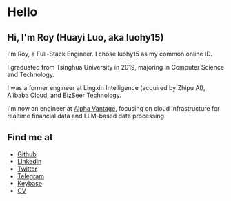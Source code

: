 # Hello

## Hi, I'm Roy (Huayi Luo, aka luohy15)

I'm Roy, a Full-Stack Engineer. I chose luohy15 as my common online ID.

I graduated from Tsinghua University in 2019, majoring in Computer Science and Technology.

I was a former engineer at Lingxin Intelligence (acquired by Zhipu AI), Alibaba Cloud, and BizSeer Technology.

I'm now an engineer at [Alpha Vantage](https://www.alphavantage.co/), focusing on cloud infrastructure for realtime financial data and LLM-based data processing.

## Find me at

- [Github](https://github.com/luohy15)
- [LinkedIn](https://www.linkedin.com/in/huayiluo/)
- [Twitter](https://twitter.com/myroy15)
- [Telegram](https://t.me/luohy15)
- [Keybase](https://keybase.io/luohy15)
- [CV](https://cdn.luohy15.com/cv.pdf)